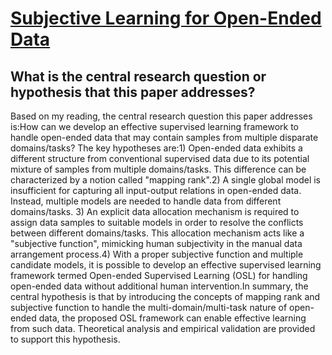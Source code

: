 # [Subjective Learning for Open-Ended Data](https://arxiv.org/abs/2108.12113)

## What is the central research question or hypothesis that this paper addresses?

Based on my reading, the central research question this paper addresses is:How can we develop an effective supervised learning framework to handle open-ended data that may contain samples from multiple disparate domains/tasks? The key hypotheses are:1) Open-ended data exhibits a different structure from conventional supervised data due to its potential mixture of samples from multiple domains/tasks. This difference can be characterized by a notion called "mapping rank".2) A single global model is insufficient for capturing all input-output relations in open-ended data. Instead, multiple models are needed to handle data from different domains/tasks. 3) An explicit data allocation mechanism is required to assign data samples to suitable models in order to resolve the conflicts between different domains/tasks. This allocation mechanism acts like a "subjective function", mimicking human subjectivity in the manual data arrangement process.4) With a proper subjective function and multiple candidate models, it is possible to develop an effective supervised learning framework termed Open-ended Supervised Learning (OSL) for handling open-ended data without additional human intervention.In summary, the central hypothesis is that by introducing the concepts of mapping rank and subjective function to handle the multi-domain/multi-task nature of open-ended data, the proposed OSL framework can enable effective learning from such data. Theoretical analysis and empirical validation are provided to support this hypothesis.
